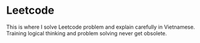 # Leetcode
This is where I solve Leetcode problem and explain carefully in Vietnamese. Training logical thinking and problem solving never get obsolete.
